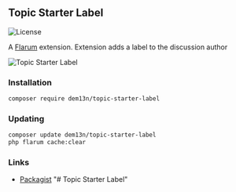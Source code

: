 ## Topic Starter Label

![License](https://img.shields.io/badge/license-MIT-blue.svg)

A [Flarum](http://flarum.org) extension. Extension adds a label to the discussion author


![Topic Starter Label](https://i.imgur.com/yOLYb11.png)


### Installation

```sh
composer require dem13n/topic-starter-label
```

### Updating

```sh
composer update dem13n/topic-starter-label
php flarum cache:clear
```

### Links

- [Packagist](https://packagist.org/packages/dem13n/topic-starter-label)
"# Topic Starter Label" 
